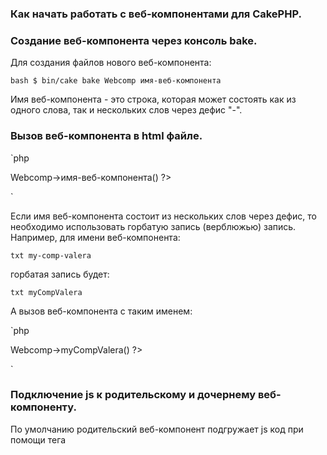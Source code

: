 ### Как начать работать с веб-компонентами для CakePHP.



### Создание веб-компонента через консоль bake.

Для создания файлов нового веб-компонента:

`bash
$ bin/cake bake Webcomp имя-веб-компонента
`

Имя веб-компонента - это строка, которая может состоять как из одного слова, так и
нескольких слов через дефис "-".

### Вызов веб-компонента в html файле.

`php
<?= $this->Webcomp->имя-веб-компонента() ?>
`

Если имя веб-компонента состоит из нескольких слов через дефис, то необходимо использовать
горбатую запись (верблюжью) запись. Например, для имени веб-компонента:

`txt
my-comp-valera
`

горбатая запись будет:

`txt
myCompValera
`

А вызов веб-компонента с таким именем:

`php
<?= $this->Webcomp->myCompValera() ?>
`

### Подключение js к родительскому и дочернему веб-компоненту.

По умолчанию родительский веб-компонент подгружает js код при помощи тега <script>.
У дочерних веб-компонентов первого уровня удаляются теги <script>, а загрузка js кода
происходит через import... в js коде родительского веб-компонента.

Если же возникла необходимость подключить подключить у дочернего веб-компонента js код
через тег <script>, то необходимо при вызове веб-компонента родителя указать параметр
'js' => true. Например:

`php
<?= $this->Webcomp->myLife( ['js' => true] ) ?>
`

